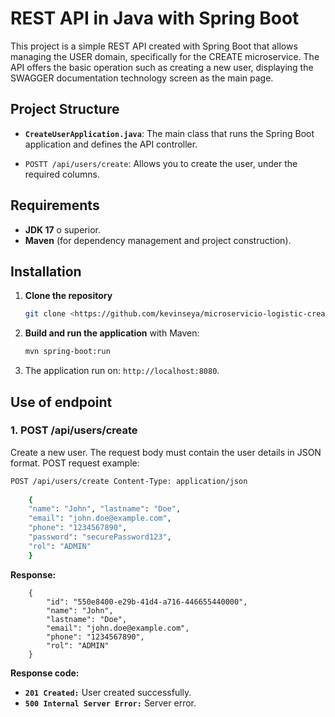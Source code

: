 # REST API in Java with Spring Boot

This project is a simple REST API created with Spring Boot that allows managing the USER domain, specifically for the CREATE microservice. The API offers the basic operation such as creating a new user, displaying the SWAGGER documentation technology screen as the main page.
## Project Structure

- **`CreateUserApplication.java`**: The main class that runs the Spring Boot application and defines the API controller.
      
- `POSTT /api/users/create`: Allows you to create the user, under the required columns.

## Requirements

- **JDK 17** o superior.
- **Maven** (for dependency management and project construction).

## Installation

1. **Clone the repository**

    ```bash
    git clone <https://github.com/kevinseya/microservicio-logistic-create-user.git>
    ```

2. **Build and run the application** with Maven:

    ```bash
    mvn spring-boot:run
    ```

3. The application run on: `http://localhost:8080`.

## Use of endpoint

### 1. POST /api/users/create

Create a new user. The request body must contain the user details in JSON format.
POST request example:
```bash
POST /api/users/create Content-Type: application/json
    
    { 
    "name": "John", "lastname": "Doe",
    "email": "john.doe@example.com",
    "phone": "1234567890",
    "password": "securePassword123",
    "rol": "ADMIN" 
    }
```
**Response:**
```plaintext
    {
        "id": "550e8400-e29b-41d4-a716-446655440000",
        "name": "John",
        "lastname": "Doe",
        "email": "john.doe@example.com",
        "phone": "1234567890",
        "rol": "ADMIN"
    }
```
**Response code:**
- **`201 Created:`** User created successfully.
- **`500 Internal Server Error:`** Server error.
